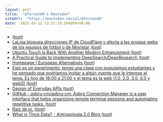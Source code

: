 ```yaml
---
layout: post
title:  "@fernand0's Mastodon"
siteUrl:  "https://mastodon.social/@fernand0"
date:  2025-03-12 13:52:19.264000+00:00
---
```

*  [ ](https://mastodon.eus/@luistxo) ([toot](https://mastodon.social/@fernand0/114149788172921890))
*  [LaLiga bloquea direcciones IP de CloudFlare y afecta a las propias webs de los equipos de fútbol o de Movistar ](https://blog.elhacker.net/2025/03/laliga-bloquea-direcciones-ip-afecta-clubs-futbol.htm) ([toot](https://mastodon.social/@fernand0/114149427775593061))
*  [Ubuntu Touch Is Back With Another Modern Enhancement ](https://www.howtogeek.com/ubuntu-touch-ota-8-update) ([toot](https://mastodon.social/@fernand0/114149175298055901))
*  [A Practical Guide to Implementing DeepSearch/DeepResearch ](https://jina.ai/news/a-practical-guide-to-implementing-deepsearch-deepresearch) ([toot](https://mastodon.social/@fernand0/114149037463442359))
*  [Homepage \| European Alternatives ](https://european-alternatives.eu) ([toot](https://mastodon.social/@fernand0/114148759336441609))
*  [Esto es un experimento: tengo una clase con poquísimos estudiantes y he pensado que podríamos invitar a algún oyente que le interese el tema. Es hoy de 18:00 a 21:00 y el tema es la web (1.0, 2.0, 3.0, 4.0 y web3) ](https://mastodon.social/@fernand0/114148709542792707) ([toot](https://mastodon.social/@fernand0/114148709542792707))
*  [Design of Everyday APIs ](https://roguelynn.com/words/everyday-apis) ([toot](https://mastodon.social/@fernand0/114147079885659554))
*  [GitHub - asbru-cm/asbru-cm: Ásbrú Connection Manager is a user interface that helps organizing remote terminal sessions and automating repetitive tasks. ](https://github.com/asbru-cm/asbru-c) ([toot](https://mastodon.social/@fernand0/114145211970894169))
*  [Raíz de pi. ](https://avecesunafoto.wordpress.com/2025/03/11/raiz-de-pi) ([toot](https://mastodon.social/@fernand0/114145181242318628))
*  [What is Thick Data? - Antropología 2.0 Blog ](https://blog.antropologia2-0.com/en/what-is-thick-data) ([toot](https://mastodon.social/@fernand0/114144995995247830))

